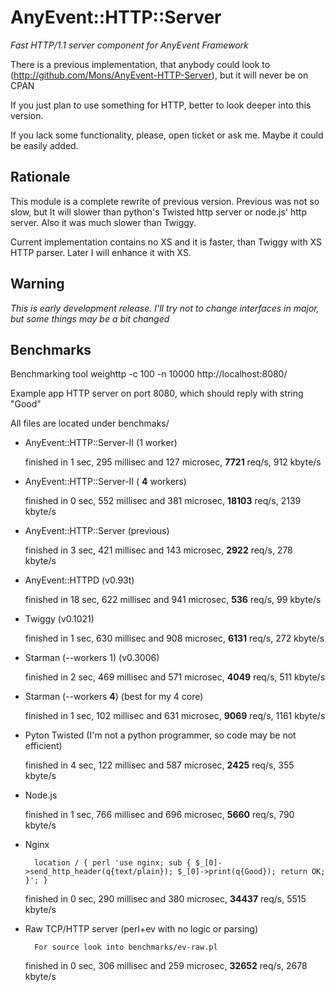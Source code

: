 # AnyEvent::HTTP::Server

*Fast HTTP/1.1 server component for AnyEvent Framework*

There is a previous implementation, that anybody could look to (http://github.com/Mons/AnyEvent-HTTP-Server), but it will never be on CPAN

If you just plan to use something for HTTP, better to look deeper into this version.

If you lack some functionality, please, open ticket or ask me. Maybe it could be easily added.

## Rationale

This module is a complete rewrite of previous version. Previous was not so slow, but It will slower than python's Twisted http server or node.js' http server. Also it was much slower than Twiggy.

Current implementation contains no XS and it is faster, than Twiggy with XS HTTP parser. Later I will enhance it with XS.

## Warning

*This is early development release. I'll try not to change interfaces in major, but some things may be a bit changed*

## Benchmarks

Benchmarking tool
	weighttp -c 100 -n 10000 http://localhost:8080/

Example app
	HTTP server on port 8080, which should reply with string "Good"

All files are located under benchmaks/

* AnyEvent::HTTP::Server-II (1 worker)

	finished in 1 sec, 295 millisec and 127 microsec, **7721** req/s, 912 kbyte/s
	

* AnyEvent::HTTP::Server-II ( **4** workers)

	finished in 0 sec, 552 millisec and 381 microsec, **18103** req/s, 2139 kbyte/s
	

* AnyEvent::HTTP::Server (previous)

	finished in 3 sec, 421 millisec and 143 microsec, **2922** req/s, 278 kbyte/s
	

* AnyEvent::HTTPD (v0.93t)

	finished in 18 sec, 622 millisec and 941 microsec, **536** req/s, 99 kbyte/s
	

* Twiggy (v0.1021)

	finished in 1 sec, 630 millisec and 908 microsec, **6131** req/s, 272 kbyte/s
	

* Starman (--workers 1) (v0.3006)

	finished in 2 sec, 469 millisec and 571 microsec, **4049** req/s, 511 kbyte/s
	

* Starman (--workers **4**) (best for my 4 core)

	finished in 1 sec, 102 millisec and 631 microsec, **9069** req/s, 1161 kbyte/s
	

* Pyton Twisted (I'm not a python programmer, so code may be not efficient)

	finished in 4 sec, 122 millisec and 587 microsec, **2425** req/s, 355 kbyte/s
	

* Node.js

	finished in 1 sec, 766 millisec and 696 microsec, **5660** req/s, 790 kbyte/s
	

* Nginx

		location / { perl 'use nginx; sub { $_[0]->send_http_header(q{text/plain}); $_[0]->print(q{Good}); return OK; }'; }
	
	finished in 0 sec, 290 millisec and 380 microsec, **34437** req/s, 5515 kbyte/s

* Raw TCP/HTTP server (perl+ev with no logic or parsing)

		For source look into benchmarks/ev-raw.pl
	
	finished in 0 sec, 306 millisec and 259 microsec, **32652** req/s, 2678 kbyte/s
